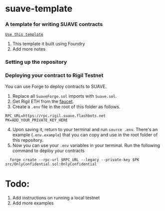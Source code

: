 # suave-template

### **A template for writing SUAVE contracts**

[`Use this template`](https://github.com/mehranhydary/suave-template/generate)

1. This template it built using Foundry
2. Add more notes

### **Setting up the repository**

### **Deploying your contract to Rigil Testnet**

You can use Forge to deploy contracts to SUAVE.

1. Replace all `SuaveForge.sol` imports with `Suave.sol`.
2. Get Rigil ETH from the [faucet](https://faucet.rigil.suave.flashbots.net/).
3. Create a `.env` file in the root of this folder as follows.

```
RPC_URL=https://rpc.rigil.suave.flashbots.net
PK=ADD_YOUR_PRIVATE_KEY_HERE
```

4. Upon saving it, return to your terminal and run `source .env`. There's an example (`.env.example`) that you can copy and use in the root folder of this repository.
5. Now you can use your `.env` variables in your terminal. Run the following command to deploy your contracts

```
  forge create --rpc-url $RPC_URL --legacy --private-key $PK src/OnlyConfidential.sol:OnlyConfidential
```

# Todo:

1. Add instructions on running a local testnet
2. Add more examples

